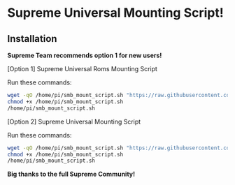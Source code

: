 # Supreme Universal Mounting Script!

## Installation

**Supreme Team recommends option 1 for new users!**

[Option 1] Supreme Universal Roms Mounting Script

Run these commands:
```bash
wget -qO /home/pi/smb_mount_script.sh "https://raw.githubusercontent.com/SupremePi/Supreme-Universal-Mounting/refs/heads/main/Supreme%20Universal%20Roms%20Mounting%20Script.sh" 2>/dev/null
chmod +x /home/pi/smb_mount_script.sh 
/home/pi/smb_mount_script.sh
```

[Option 2] Supreme Universal Mounting Script

Run these commands:
```bash
wget -qO /home/pi/smb_mount_script.sh "https://raw.githubusercontent.com/SupremePi/Supreme-Universal-Mounting/refs/heads/main/Supreme%20Universal%20Mounting%20Script.sh" 2>/dev/null
chmod +x /home/pi/smb_mount_script.sh
/home/pi/smb_mount_script.sh
```

**Big thanks to the full Supreme Community!**

